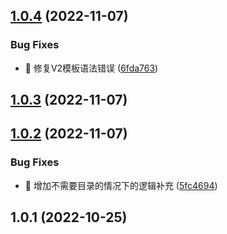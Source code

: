 

## [1.0.4](https://github.com/Gu1st/harexs-tp/compare/1.0.2...1.0.4) (2022-11-07)


### Bug Fixes

* 🐛 修复V2模板语法错误 ([6fda763](https://github.com/Gu1st/harexs-tp/commit/6fda7631088a34f69d8913f2d470ca0164d23b60))

## [1.0.3](https://github.com/Gu1st/harexs-tp/compare/1.0.2...1.0.3) (2022-11-07)

## [1.0.2](https://github.com/Gu1st/harexs-tp/compare/1.0.1...1.0.2) (2022-11-07)


### Bug Fixes

* 🐛 增加不需要目录的情况下的逻辑补充 ([5fc4694](https://github.com/Gu1st/harexs-tp/commit/5fc4694e134f08b0e337f59beba9d8a5f6b3e9be))

## 1.0.1 (2022-10-25)